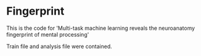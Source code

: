 # Fingerprint
This is the code for 'Multi-task machine learning reveals the neuroanatomy fingerprint of mental processing'

Train file and analysis file were contained.
